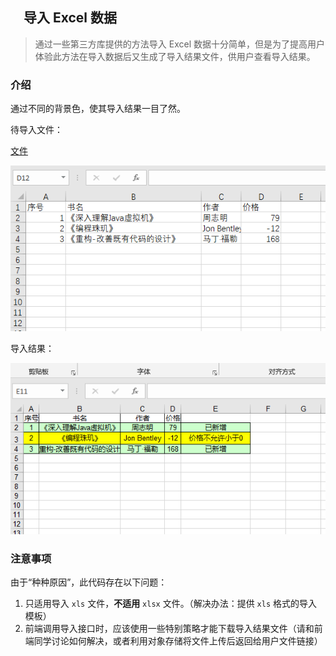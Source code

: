 ## 　导入 Excel 数据

> 通过一些第三方库提供的方法导入 Excel 数据十分简单，但是为了提高用户体验此方法在导入数据后又生成了导入结果文件，供用户查看导入结果。

### 介绍

通过不同的背景色，使其导入结果一目了然。

待导入文件：

[文件](../static/file/book.xls)

![数据文件](../static/image/excel1.png)

导入结果：

![导入结果](../static/image/import-result.png)

### 注意事项

由于“种种原因”，此代码存在以下问题：

1. 只适用导入 `xls` 文件，**不适用** `xlsx` 文件。（解决办法：提供 `xls` 格式的导入模板）
2. 前端调用导入接口时，应该使用一些特别策略才能下载导入结果文件（请和前端同学讨论如何解决，或者利用对象存储将文件上传后返回给用户文件链接）

